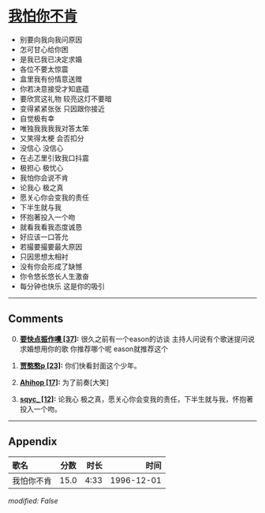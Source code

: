 # [我怕你不肯](https://music.163.com/song?id=25837790)

* 别要向我向我问原因
* 怎可甘心给你困
* 是我已我已决定求婚
* 各位不要太惊震
* 盒里我有份情意送赠
* 你若决意接受才知底蕴
* 要欣赏这礼物 较亮这灯不要暗
* 变得紧紧张张 只因跟你接近
* 自觉极有幸
* 唯独我我我我对答太笨
* 又笑得太梗 会否扣分
* 没信心 没信心
* 在忐忑里引致我口抖震
* 极担心 极忧心
* 我怕你会说不肯
* 论我心 极之真
* 愿关心你会变我的责任
* 下半生就与我
* 怀抱著投入一个吻
* 就看我看我态度诚恳
* 好应该一口答允
* 若撮要撮要最大原因
* 只因思想太相衬
* 没有你会形成了缺憾
* 你令悠长悠长人生激奋
* 每分钟也快乐 这是你的吸引


---

## Comments
0. **[要快点振作噢 \[37\]](https://music.163.com/#/user/home?id=41969482):** 很久之前有一个eason的访谈 主持人问说有个歌迷提问说求婚想用你的歌 你推荐哪个呢 eason就推荐这个

1. **[贾憨憨p \[23\]](https://music.163.com/#/user/home?id=35062558):** 你们快看封面这个少年。

2. **[Ahihop \[17\]](https://music.163.com/#/user/home?id=78701312):** 为了前奏[大笑]

3. **[sqyc_ \[12\]](https://music.163.com/#/user/home?id=69151254):** 论我心 极之真，愿关心你会变我的责任，下半生就与我，怀抱著投入一个吻。



---

## Appendix

|歌名|分数|时长|时间|
|:---|:---:|---:|---:|
|我怕你不肯|15.0|4:33|1996-12-01

*modified: False*
